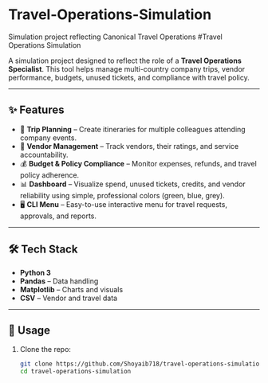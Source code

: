 # Travel-Operations-Simulation
Simulation project reflecting Canonical Travel Operations
#Travel Operations Simulation  

A simulation project designed to reflect the role of a **Travel Operations Specialist**. This tool helps manage multi-country company trips, vendor performance, budgets, unused tickets, and compliance with travel policy.  

---

## ✨ Features  
- 📅 **Trip Planning** – Create itineraries for multiple colleagues attending company events.  
- 🏢 **Vendor Management** – Track vendors, their ratings, and service accountability.  
- 💰 **Budget & Policy Compliance** – Monitor expenses, refunds, and travel policy adherence.  
- 📊 **Dashboard** – Visualize spend, unused tickets, credits, and vendor reliability using simple, professional colors (green, blue, grey).  
- 🖥️ **CLI Menu** – Easy-to-use interactive menu for travel requests, approvals, and reports.  

---

## 🛠️ Tech Stack  
- **Python 3**  
- **Pandas** – Data handling  
- **Matplotlib** – Charts and visuals  
- **CSV** – Vendor and travel data  

---

## 🚀 Usage  

1. Clone the repo:  
   ```bash
   git clone https://github.com/Shoyaib718/travel-operations-simulation.git
   cd travel-operations-simulation

